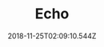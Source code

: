 ---
title: Echo
artist: David Maxim Micic
date: 2018-11-25T02:09:10.544Z
cover: /img/tumblr_od8z191lhw1vfaqyoo1_1280.jpg
styles:
  - Progressive Metal
  - Rock
links:
  spotify: https://open.spotify.com/album/50DXaNu8sQqoe6xWoabOJF?si=BjOh74bHTcimsd93Rgsf_w
  youtube: https://music.youtube.com/watch?v=y904xPTvCXU
  applemusic: https://itunes.apple.com/us/album/eco/1030973508?uo=4
  soundcloud: ""
  bandcamp: https://davidmaximmicic.bandcamp.com/album/eco
  googleplay: https://play.google.com/music/m/B7p2jjaaivuzfxok4oqgfxpn2ze?signup_if_needed=1
  deezer: https://www.deezer.com/album/11025012
---